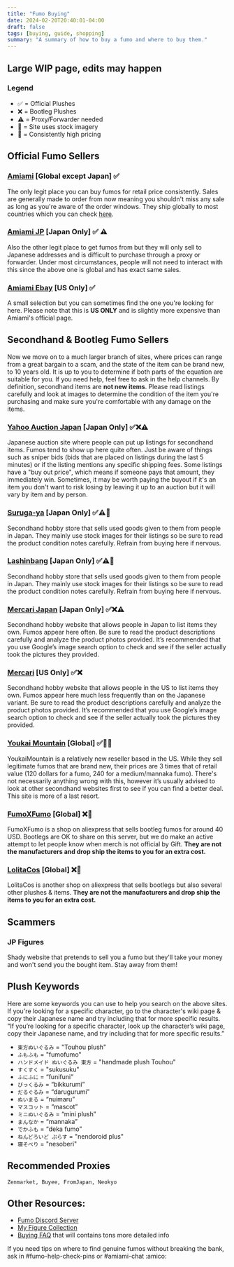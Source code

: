 ```yaml
---
title: "Fumo Buying"
date: 2024-02-20T20:40:01-04:00
draft: false
tags: [buying, guide, shopping]
summary: "A summary of how to buy a fumo and where to buy them."
---
```


## Large WIP page, edits may happen

### Legend
- ✅ = Official Plushes
- ❌ = Bootleg Plushes
- ⚠️ = Proxy/Forwarder needed
- 🛑 = Site uses stock imagery
- 💸 = Consistently high pricing

## Official Fumo Sellers
### [Amiami](https://www.amiami.com/eng/) [Global except Japan] ✅
The only legit place you can buy fumos for retail price consistently. Sales are generally made to order from now meaning you shouldn't miss any sale as long as you're aware of the order windows. They ship globally to most countries which you can check [here](https://support.amiami.com/hc/en-us/articles/360048840471-Available-Shipping-method-table-by-country).

### [Amiami JP](https://www.amiami.jp/) [Japan Only] ✅ ⚠️
Also the other legit place to get fumos from but they will only sell to Japanese addresses and is difficult to purchase through a proxy or forwarder. Under most circumstances, people will not need to interact with this since the above one is global and has exact same sales.

### [Amiami Ebay](https://www.ebay.com/sch/i.html?_dkr=1&iconV2Request=true&_blrs=recall_filtering&_ssn=amiami_com&store_cat=0&store_name=amiamijapan&_oac=1&_nkw=fumofumo%20touhou) [US Only] ✅
A small selection but you can sometimes find the one you're looking for here. Please note that this is **US ONLY** and is slightly more expensive than Amiami's official page.


## Secondhand & Bootleg Fumo Sellers
Now we move on to a much larger branch of sites, where prices can range from a great bargain to a scam, and the state of the item can be brand new, to 10 years old. It is up to you to determine if both parts of the equation are suitable for you. If you need help, feel free to ask in the help channels. By definition, secondhand items are **not new items**. Please read listings carefully and look at images to determine the condition of the item you're purchasing and make sure you're comfortable with any damage on the items.

### [Yahoo Auction Japan](https://auctions.yahoo.co.jp/) [Japan Only] ✅❌⚠️
Japanese auction site where people can put up listings for secondhand items. Fumos tend to show up here quite often. Just be aware of things such as sniper bids (bids that are placed on listings during the last 5 minutes) or if the listing mentions any specific shipping fees. Some listings have a "buy out price", which means if someone pays that amount, they immediately win. Sometimes, it may be worth paying the buyout if it's an item you don't want to risk losing by leaving it up to an auction but it will vary by item and by person.

### [Suruga-ya](https://www.suruga-ya.jp/) [Japan Only] ✅⚠️🛑
Secondhand hobby store that sells used goods given to them from people in Japan. They mainly use stock images for their listings so be sure to read the product condition notes carefully. Refrain from buying here if nervous.

### [Lashinbang](https://shop.lashinbang.com/) [Japan Only] ✅⚠️🛑
Secondhand hobby store that sells used goods given to them from people in Japan. They mainly use stock images for their listings so be sure to read the product condition notes carefully. Refrain from buying here if nervous.

### [Mercari Japan](https://jp.mercari.com/) [Japan Only] ✅❌⚠️
Secondhand hobby website that allows people in Japan to list items they own. Fumos appear here often. Be sure to read the product descriptions carefully and analyze the product photos provided. It’s recommended that you use Google’s image search option to check and see if the seller actually took the pictures they provided.

### [Mercari](https://www.mercari.com/) [US Only] ✅❌
Secondhand hobby website that allows people in the US to list items they own. Fumos appear here much less frequently than on the Japanese variant. Be sure to read the product descriptions carefully and analyze the product photos provided. It’s recommended that you use Google’s image search option to check and see if the seller actually took the pictures they provided.

### [Youkai Mountain](https://youkaimountain.com/) [Global] ✅🛑💸
YoukaiMountain is a relatively new reseller based in the US. While they sell legitimate fumos that are brand new, their prices are 3 times that of retail value (120 dollars for a fumo, 240 for a medium/mannaka fumo). There's not necessarily anything wrong with this, however it’s usually advised to look at other secondhand websites first to see if you can find a better deal. This site is more of a last resort.

### [FumoXFumo](https://fumoxfumo.aliexpress.com/store/1102007008) [Global] ❌🛑
FumoXFumo is a shop on aliexpress that sells bootleg fumos for around 40 USD. Bootlegs are OK to share on this server, but we do make an active attempt to let people know when merch is not official by Gift. **They are not the manufacturers and drop ship the items to you for an extra cost.**

### [LolitaCos](https://www.aliexpress.com/store/1101429881) [Global] ❌🛑
LolitaCos is another shop on aliexpress that sells bootlegs but also several other plushes & items. **They are not the manufacturers and drop ship the items to you for an extra cost.**

## Scammers
### JP Figures
Shady website that pretends to sell you a fumo but they'll take your money and won't send you the bought item. Stay away from them!


## Plush Keywords
Here are some keywords you can use to help you search on the above sites. If you're looking for a specific character, go to the character's wiki page & copy their Japanese name and try including that for more specific results.
“If you’re looking for a specific character, look up the character’s wiki page, copy their Japanese name, and try including that for more specific results.”

- `東方ぬいぐるみ` = "Touhou plush"
- `ふもふも` = "fumofumo"
- `ハンドメイド ぬいぐるみ 東方` = "handmade plush Touhou"
- `すくすく` = "sukusuku"
- `ふにふに` = “funifuni”
- `びっくるみ` = “bikkurumi”
- `だるぐるみ` = “darugurumi”
- `ぬいまる` = “nuimaru”
- `マスコット` = “mascot”
- `ミニぬいぐるみ` = “mini plush”
- `まんなか` = “mannaka”
- `でかふも` = “deka fumo”
- `ねんどろいど ぷらす` = "nendoroid plus"
- `寝そべり` = "nesoberi"

## Recommended Proxies
`Zenmarket, Buyee, FromJapan, Neokyo`

## Other Resources:
- [Fumo Discord Server](https://discord.gg/fumofumo)
- [My Figure Collection](https://myfigurecollection.net/)
- [Buying FAQ](/posts/buying-faq) that will contains tons more detailed info

If you need tips on where to find genuine fumos without breaking the bank, ask in #fumo-help-check-pins or #amiami-chat :amico:
